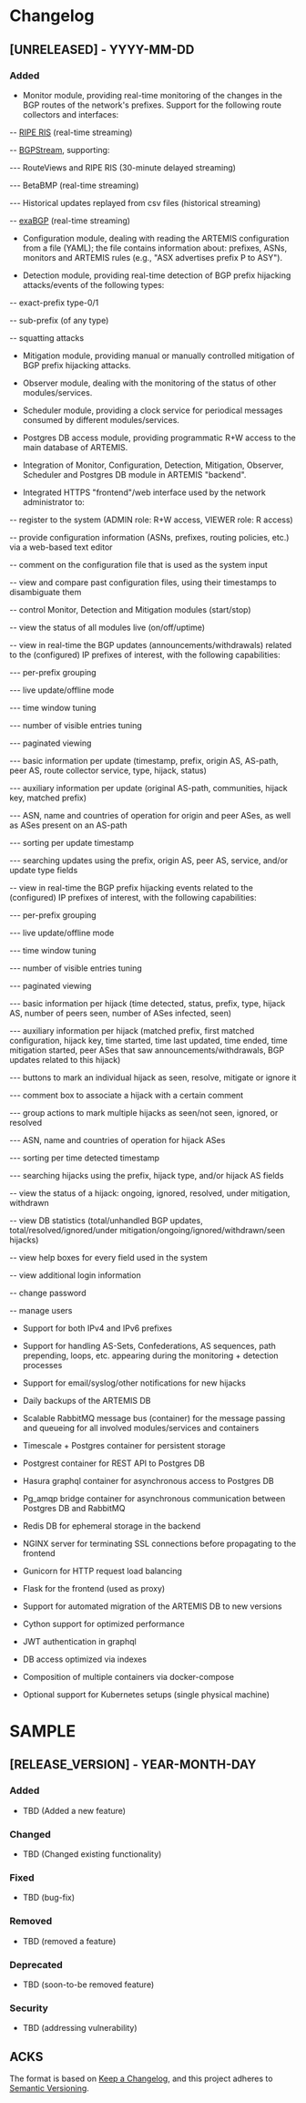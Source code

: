 # Changelog

## [UNRELEASED] - YYYY-MM-DD
### Added
- Monitor module, providing real-time monitoring of the changes in the BGP routes of the network's prefixes.
Support for the following route collectors and interfaces:

-- [RIPE RIS](http://stream-dev.ris.ripe.net/demo2) (real-time streaming)

-- [BGPStream](https://bgpstream.caida.org/), supporting:

--- RouteViews and RIPE RIS (30-minute delayed streaming)

--- BetaBMP (real-time streaming)

--- Historical updates replayed from csv files (historical streaming)

-- [exaBGP](https://github.com/Exa-Networks/exabgp) (real-time streaming)

- Configuration module, dealing with reading the ARTEMIS configuration from a file (YAML); the file
contains information about: prefixes, ASNs, monitors and ARTEMIS rules (e.g., "ASX advertises prefix P to ASY").

- Detection module, providing real-time detection of BGP prefix hijacking attacks/events of the following types:

-- exact-prefix type-0/1

-- sub-prefix (of any type)

-- squatting attacks

- Mitigation module, providing manual or manually controlled mitigation of BGP prefix hijacking attacks.

- Observer module, dealing with the monitoring of the status of other modules/services.

- Scheduler module, providing a clock service for periodical messages consumed by different modules/services.

- Postgres DB access module, providing programmatic R+W access to the main database of ARTEMIS.

- Integration of Monitor, Configuration, Detection, Mitigation, Observer, Scheduler and Postgres DB module in ARTEMIS
"backend".

- Integrated HTTPS "frontend"/web interface used by the network administrator to:

-- register to the system (ADMIN role: R+W access, VIEWER role: R access)

-- provide configuration information (ASNs, prefixes, routing policies, etc.) via a web-based text editor

-- comment on the configuration file that is used as the system input

-- view and compare past configuration files, using their timestamps to disambiguate them

-- control Monitor, Detection and Mitigation modules (start/stop)

-- view the status of all modules live (on/off/uptime)

-- view in real-time the BGP updates (announcements/withdrawals) related to the (configured) IP prefixes of interest,
with the following capabilities:

--- per-prefix grouping

--- live update/offline mode

--- time window tuning

--- number of visible entries tuning

--- paginated viewing

--- basic information per update (timestamp, prefix, origin AS, AS-path, peer AS, route collector service, type, hijack, status)

--- auxiliary information per update (original AS-path, communities, hijack key, matched prefix)

--- ASN, name and countries of operation for origin and peer ASes, as well as ASes present on an AS-path

--- sorting per update timestamp

--- searching updates using the prefix, origin AS, peer AS, service, and/or update type fields

-- view in real-time the BGP prefix hijacking events related to the (configured) IP prefixes of interest,
with the following capabilities:

--- per-prefix grouping

--- live update/offline mode

--- time window tuning

--- number of visible entries tuning

--- paginated viewing

--- basic information per hijack (time detected, status, prefix, type, hijack AS, number of peers seen, number of ASes infected, seen)

--- auxiliary information per hijack (matched prefix, first matched configuration, hijack key, time started, time last updated, time ended,
time mitigation started, peer ASes that saw announcements/withdrawals, BGP updates related to this hijack)

--- buttons to mark an individual hijack as seen, resolve, mitigate or ignore it

--- comment box to associate a hijack with a certain comment

--- group actions to mark multiple hijacks as seen/not seen, ignored, or resolved

--- ASN, name and countries of operation for hijack ASes

--- sorting per time detected timestamp

--- searching hijacks using the prefix, hijack type, and/or hijack AS fields

-- view the status of a hijack: ongoing, ignored, resolved, under mitigation, withdrawn

-- view DB statistics (total/unhandled BGP updates, total/resolved/ignored/under mitigation/ongoing/ignored/withdrawn/seen hijacks)

-- view help boxes for every field used in the system

-- view additional login information

-- change password

-- manage users

- Support for both IPv4 and IPv6 prefixes

- Support for handling AS-Sets, Confederations, AS sequences, path prepending, loops, etc. appearing during the monitoring + detection processes

- Support for email/syslog/other notifications for new hijacks

- Daily backups of the ARTEMIS DB

- Scalable RabbitMQ message bus (container) for the message passing and queueing for all involved modules/services and containers

- Timescale + Postgres container for persistent storage

- Postgrest container for REST API to Postgres DB

- Hasura graphql container for asynchronous access to Postgres DB

- Pg_amqp bridge container for asynchronous communication between Postgres DB and RabbitMQ

- Redis DB for ephemeral storage in the backend

- NGINX server for terminating SSL connections before propagating to the frontend

- Gunicorn for HTTP request load balancing

- Flask for the frontend (used as proxy)

- Support for automated migration of the ARTEMIS DB to new versions

- Cython support for optimized performance

- JWT authentication in graphql

- DB access optimized via indexes

- Composition of multiple containers via docker-compose

- Optional support for Kubernetes setups (single physical machine)

# SAMPLE
## [RELEASE_VERSION] - YEAR-MONTH-DAY
### Added
- TBD (Added a new feature)

### Changed
- TBD (Changed existing functionality)

### Fixed
- TBD (bug-fix)

### Removed
- TBD (removed a feature)

### Deprecated
- TBD (soon-to-be removed feature)

### Security
- TBD (addressing vulnerability)

## ACKS
The format is based on [Keep a Changelog](https://keepachangelog.com/en/1.0.0/),
and this project adheres to [Semantic Versioning](https://semver.org/spec/v2.0.0.html).

